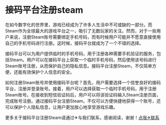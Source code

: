 # 接码平台注册steam

在如今数字化的世界里，游戏已经成为了许多人生活中不可或缺的一部分。而Steam作为全球最大的游戏平台之一，吸引了无数玩家的关注。然而，对于一些用户来说，注册Steam账号需要绑定手机号码，而有时候用户可能并不愿意直接使用自己的手机号码进行注册。这时候，接码平台就成为了一个不错的选择。

接码平台可以为用户提供临时的手机号码，用于注册各种需要手机验证的服务，包括Steam。用户可以在接码平台上获取一个临时手机号码，然后使用该号码进行Steam账号注册，从而保护自己的隐私信息。接码平台注册Steam，不仅简单方便，还能有效保护个人信息的安全。

如何注册Steam账号并使用接码平台呢？首先，用户需要选择一个信誉良好的接码平台，注册并登录账号。接着，用户可以选择获取一个临时手机号码，用于注册Steam账号。在接收到短信验证码后，用户可以将该验证码输入Steam注册页面，完成账号注册。通过接码平台注册Steam，不仅可以方便快捷地获得一个账号，还可以保护个人隐私信息，让用户更加放心地享受游戏乐趣。

更多关于接码平台注册Steam请通过✈与我们联系，感谢阅读，谢谢！[点我✈联系](https://sms.k02.cc)